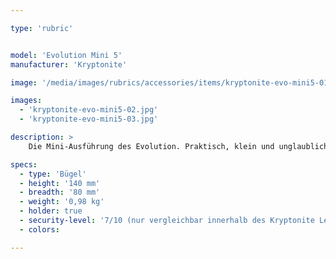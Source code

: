 ```yaml
---

type: 'rubric'


model: 'Evolution Mini 5'
manufacturer: 'Kryptonite'

image: '/media/images/rubrics/accessories/items/kryptonite-evo-mini5-01.jpg'

images:
  - 'kryptonite-evo-mini5-02.jpg'
  - 'kryptonite-evo-mini5-03.jpg'

description: >
    Die Mini-Ausführung des Evolution. Praktisch, klein und unglaublich stark. Passt sogar in die Hosentasche. Inklusive FlexFrame Schlosshalterung und doppeltem Schließmechanismus, extrem widerstandsfähig. Dazu 3 Schlüssel, einer davon mit integrierter Beleuchtung. 13mm gehärteter Kryptonium™ Spezialstahl, wetterfester Vinylüberzug gegen Beschädigungen. Ein verstärktes Hochsicherheits-Scheibenzylinderschloss bietet Sicherheit gegen Aufbohren und Picking, ein zweiwand-Querbügel mit doppeltem Schließmechanismus gibt zusätzliche Sicherheit.

specs: 
  - type: 'Bügel'
  - height: '140 mm'
  - breadth: '80 mm'
  - weight: '0,98 kg'
  - holder: true
  - security-level: '7/10 (nur vergleichbar innerhalb des Kryptonite Level-Systems)'
  - colors:

---
```

